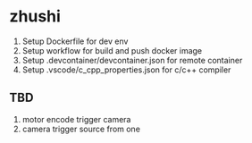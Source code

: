 # zhushi

1. Setup Dockerfile for dev env
1. Setup workflow for build and push docker image
1. Setup .devcontainer/devcontainer.json for remote container
1. Setup .vscode/c_cpp_properties.json for c/c++ compiler

## TBD

1. motor encode trigger camera
1. camera trigger source from one

